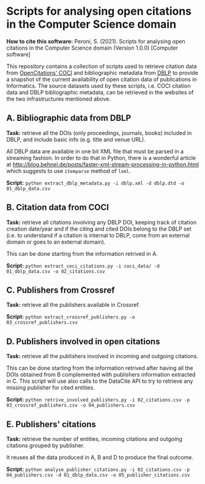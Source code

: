 # Scripts for analysing open citations in the Computer Science domain

**How to cite this software:** Peroni, S. (2021). Scripts for analysing open citations in the Computer Science domain (Version 1.0.0) [Computer software]

This repository contains a collection of scripts used to retrieve citation data from [OpenCitations' COCI](http://opencitations.net/index/coci) and bibliographic metadata from [DBLP](https://dblp.org) to provide a snapshot of the current availability of open citation data of publications in Informatics. The source datasets used by these scripts, i.e. COCI citation data and DBLP bibliographic metadata, can be retrieved in the websites of the two infrastructures mentioned above.


## A. Bibliographic data from DBLP
**Task:** retrieve all the DOIs (only proceedings, journals, books) included in DBLP, and include basic info (e.g. title and venue URL).

All DBLP data are available in one bit XML file that must be parsed in a streaming fashion. In order to do that in Python, there is a wonderful article at http://blog.behnel.de/posts/faster-xml-stream-processing-in-python.html which suggests to use `itemparse` method of `lxml`.

**Script:** `python extract_dblp_metadata.py -i dblp.xml -d dblp.dtd -o 01_dblp_data.csv`


## B. Citation data from COCI
**Task:** retrieve all citations involving any DBLP DOI, keeping track of citation creation date/year and if the citing and cited DOIs belong to the DBLP set (i.e. to understand if a citation is internal to DBLP, come from an external domain or goes to an external domain).

This can be done starting from the information retrived in A.

**Script:** `python extract_coci_citations.py -i coci_data/ -d 01_dblp_data.csv -o 02_citations.csv`


## C. Publishers from Crossref
**Task:** retrieve all the publishers available in Crossref.

**Script:** `python extract_crossref_publishers.py -o 03_crossref_publishers.csv`


## D. Publishers involved in open citations
**Task:** retrieve all the publishers involved in incoming and outgoing citations.

This can be done starting from the information retrived after having all the DOIs obtained from B complemented with publishers information extracted in C. This script will use also calls to the DataCite API to try to retrieve any missing publisher for cited entities.

**Script:** `python retrive_involved_publishers.py -i 02_citations.csv -p 03_crossref_publishers.csv -o 04_publishers.csv`


## E. Publishers' citations
**Task:** retrieve the number of entities, incoming citations and outgoing citations grouped by publisher.

It reuses all the data produced in A, B and D to produce the final outcome.

**Script:** `python analyse_publisher_citations.py -i 02_citations.csv -p 04_publishers.csv -d 01_dblp_data.csv -o 05_publisher_citations.csv`
